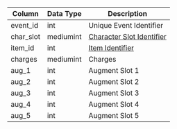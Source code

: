 | Column    | Data Type | Description                                                                                       |
| --------- | --------- | ------------------------------------------------------------------------------------------------- |
| event_id  | int       | Unique Event Identifier                                                                           |
| char_slot | mediumint | [Character Slot Identifier](https://eqemu.gitbook.io/server/categories/inventory/inventory-slots) |
| item_id   | int       | [Item Identifier](items.md)                                                                       |
| charges   | mediumint | Charges                                                                                           |
| aug_1     | int       | Augment Slot 1                                                                                    |
| aug_2     | int       | Augment Slot 2                                                                                    |
| aug_3     | int       | Augment Slot 3                                                                                    |
| aug_4     | int       | Augment Slot 4                                                                                    |
| aug_5     | int       | Augment Slot 5                                                                                    |